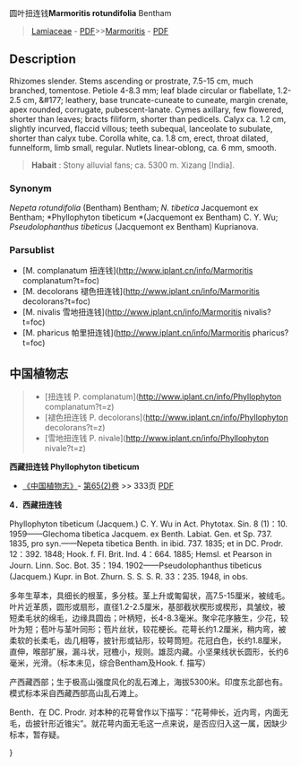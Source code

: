 圆叶扭连钱**Marmoritis rotundifolia** Bentham

> [Lamiaceae](http://www.iplant.cn/info/Lamiaceae?t=foc) - [PDF](http://www.iplant.cn/foc/pdf/Lamiaceae.pdf)>>[Marmoritis](http://www.iplant.cn/info/Marmoritis?t=foc) - [PDF](http://www.iplant.cn/foc/pdf/Marmoritis.pdf)

## Description

Rhizomes slender. Stems ascending or prostrate, 7.5-15 cm, much branched, tomentose. Petiole 4-8.3 mm; leaf blade circular or flabellate, 1.2-2.5 cm, &amp;#177; leathery, base truncate-cuneate to cuneate, margin crenate, apex rounded, corrugate, pubescent-lanate. Cymes axillary, few flowered, shorter than leaves; bracts filiform, shorter than pedicels. Calyx ca. 1.2 cm, slightly incurved, flaccid villous; teeth subequal, lanceolate to subulate, shorter than calyx tube. Corolla white, ca. 1.8 cm, erect, throat dilated, funnelform, limb small, regular. Nutlets linear-oblong, ca. 6 mm, smooth.

> **Habait** : 
> Stony alluvial fans; ca. 5300 m. Xizang [India].

### Synonym
*Nepeta rotundifolia* (Bentham) Bentham; *N. tibetica* Jacquemont ex Bentham; *Phyllophyton tibeticum *(Jacquemont ex Bentham) C. Y. Wu; *Pseudolophanthus tibeticus* (Jacquemont ex Bentham) Kuprianova.

### Parsublist

* [M.  complanatum  扭连钱](http://www.iplant.cn/info/Marmoritis complanatum?t=foc)
* [M.  decolorans  褪色扭连钱](http://www.iplant.cn/info/Marmoritis decolorans?t=foc)
* [M.  nivalis  雪地扭连钱](http://www.iplant.cn/info/Marmoritis nivalis?t=foc)
* [M.  pharicus  帕里扭连钱](http://www.iplant.cn/info/Marmoritis pharicus?t=foc)

## 中国植物志

> * [扭连钱  P.  complanatum](http://www.iplant.cn/info/Phyllophyton complanatum?t=z)
> * [褪色扭连钱  P.  decolorans](http://www.iplant.cn/info/Phyllophyton decolorans?t=z)
> * [雪地扭连钱  P.  nivale](http://www.iplant.cn/info/Phyllophyton nivale?t=z)

**西藏扭连钱 Phyllophyton tibeticum**

* [《中国植物志》](http://www.iplant.cn/frps)- [第65(2)卷](http://www.iplant.cn/frps/vol/65(2)) >> 333页 [PDF](http://www.iplant.cn/frps/pdf/65(2)/333a.PDF)

**4．西藏扭连钱**

Phyllophyton tibeticum (Jacquem.) C. Y. Wu in Act. Phytotax. Sin. 8 (1)：10. 1959——Glechoma tibetica Jacquem. ex Benth. Labiat. Gen. et Sp. 737. 1835, pro syn.——Nepeta tibetica Benth. in ibid. 737. 1835; et in DC. Prodr. 12：392. 1848; Hook. f. Fl. Brit. Ind. 4：664. 1885; Hemsl. et Pearson in Journ. Linn. Soc. Bot. 35：194. 1902——Pseudolophanthus tibeticus (Jacquem.) Kupr. in Bot. Zhurn. S. S. S. R. 33：235. 1948, in obs.

多年生草本，具细长的根茎，多分枝。茎上升或匍匐状，高7.5-15厘米，被绒毛。叶片近革质，圆形或扇形，直径1.2-2.5厘米，基部截状楔形或楔形，具皱纹，被短柔毛状的绵毛，边缘具圆齿；叶柄短，长4-8.3毫米。聚伞花序腋生，少花，较叶为短；苞叶与茎叶同形；苞片丝状，较花梗长。花萼长约1.2厘米，稍内弯，被柔软的长柔毛，齿几相等，披针形或钻形，较萼筒短。花冠白色，长约1.8厘米，直伸，喉部扩展，漏斗状，冠檐小，规则。雄蕊内藏。小坚果线状长圆形，长约6毫米，光滑。（标本未见，综合Bentham及Hook. f. 描写）

产西藏西部；生于极高山强度风化的乱石滩上，海拔5300米。印度东北部也有。模式标本采自西藏西部高山乱石滩上。

Benth．在 DC. Prodr. 对本种的花萼曾作以下描写：“花萼伸长，近内弯，内面无毛，齿披针形近锥尖”。就花萼内面无毛这一点来说，是否应归入这一属，因缺少标本，暂存疑。

}